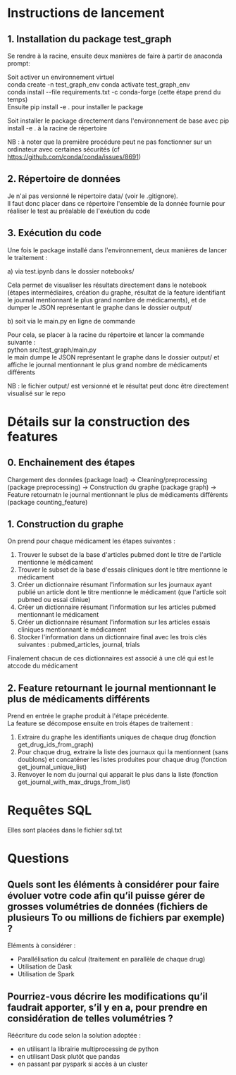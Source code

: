 # Instructions de lancement

## 1. Installation du package test_graph

Se rendre à la racine, ensuite deux manières de faire
à partir de anaconda prompt:

Soit activer un environnement virtuel  
    conda create -n test_graph_env 
    conda activate test_graph_env  
    conda install --file requirements.txt -c conda-forge (cette étape prend du temps)  
Ensuite pip install -e . pour installer le package  

Soit installer le package directement dans l'environnement de base avec
pip install -e . à la racine de répertoire

NB : à noter que la première procédure peut ne pas fonctionner sur un ordinateur
avec certaines sécurités (cf https://github.com/conda/conda/issues/8691)

## 2. Répertoire de données

Je n'ai pas versionné le répertoire data/ (voir le .gitignore).  
Il faut donc placer dans ce répertoire l'ensemble de la donnée fournie 
pour réaliser le test au préalable de l'exéution du code  

## 3. Exécution du code

Une fois le package installé dans l'environnement, deux manières de lancer le traitement :

a) via test.ipynb dans le dossier notebooks/  

Cela permet de visualiser les résultats directement dans le notebook
(étapes intermédiaires, création du graphe, résultat de la feature
identifiant le journal mentionnant le plus grand nombre de médicaments),
et de dumper le JSON représentant le graphe dans le dossier output/

b) soit via le main.py en ligne de commande

Pour cela, se placer à la racine du répertoire et lancer la commande suivante :  
python src/test_graph/main.py  
le main dumpe le JSON représentant le graphe dans le dossier output/
et affiche le journal mentionnant le plus grand nombre de médicaments différents

NB : le fichier output/ est versionné et le résultat peut donc être 
directement visualisé sur le repo

# Détails sur la construction des features

## 0. Enchainement des étapes

Chargement des données (package load) -> 
Cleaning/preprocessing (package preprocessing) ->
Construction du graphe (package graph) ->
Feature retournatn le journal mentionnant le plus de médicaments différents (package counting_feature)

## 1. Construction du graphe

On prend pour chaque médicament les étapes suivantes :
1. Trouver le subset de la base d'articles pubmed 
dont le titre de l'article mentionne le médicament
2. Trouver le subset de la base d'essais cliniques 
dont le titre mentionne le médicament
3. Créer un dictionnaire résumant l'information sur les journaux
ayant publié un article dont le titre mentionne le médicament
(que l'article soit pubmed ou essai cliniue)
4. Créer un dictionnaire résumant l'information sur les articles
pubmed mentionnant le médicament
5. Créer un dictionnaire résumant l'information sur les articles
essais cliniques mentionnant le médicament
6. Stocker l'information dans un dictionnaire final avec les trois clés suivantes :
pubmed_articles, journal, trials

Finalement chacun de ces dictionnaires est associé à une clé qui est
le atccode du médicament

## 2. Feature retournant le journal mentionnant le plus de médicaments différents

Prend en entrée le graphe produit à l'étape précédente.  
La feature se décompose ensuite en trois étapes de traitement :
1. Extraire du graphe les identifiants uniques de chaque drug (fonction get_drug_ids_from_graph)
2. Pour chaque drug, extraire la liste des journaux qui la mentionnent (sans doublons) et concaténer 
les listes produites pour chaque drug (fonction get_journal_unique_list)
3. Renvoyer le nom du journal qui apparait le plus dans la liste (fonction get_journal_with_max_drugs_from_list)


# Requêtes SQL

Elles sont placées dans le fichier sql.txt

# Questions

## Quels sont les éléments à considérer pour faire évoluer votre code afin qu’il puisse gérer de grosses volumétries de données (fichiers de plusieurs To ou millions de fichiers par exemple) ?

Eléments à considérer :
- Parallélisation du calcul (traitement en parallèle de chaque drug)
- Utilisation de Dask 
- Utilisation de Spark

## Pourriez-vous décrire les modifications qu’il faudrait apporter, s’il y en a, pour prendre en considération de telles volumétries ?

Réécriture du code selon la solution adoptée :
- en utilisant la librairie multiprocessing de python
- en utilisant Dask plutôt que pandas
- en passant par pyspark si accès à un cluster